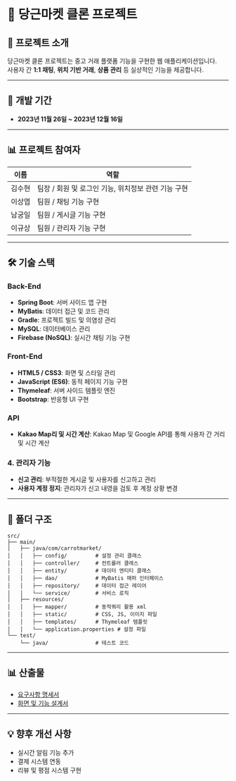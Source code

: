 # 🥕 당근마켓 클론 프로젝트

## 📌 프로젝트 소개
당근마켓 클론 프로젝트는 중고 거래 플랫폼 기능을 구현한 웹 애플리케이션입니다.  
사용자 간 **1:1 채팅**, **위치 기반 거래**, **상품 관리** 등 실상적인 기능을 제공합니다.

---

## 📅 개발 기간

- **2023년 11월 26일 ~ 2023년 12월 16일**

---

## 📊 프로젝트 참여자

| 이름  | 역할                              |
|-----|---------------------------------|
| 김수현 | 팀장 / 회원 및 로그인 기능, 위치정보 관련 기능 구현 |
| 이상엽 | 팀원 / 채팅 기능 구현                   |
| 남궁일 | 팀원 / 게시글 기능 구현                  |
| 이규상 | 팀원 / 관리자 기능 구현                  |


---

## 🛠️ 기술 스택

### **Back-End**
- **Spring Boot**: 서버 사이드 앱 구현
- **MyBatis**: 데이터 접근 및 코드 관리
- **Gradle**: 프로젝트 빌드 및 의염성 관리
- **MySQL**: 데이터베이스 관리
- **Firebase (NoSQL)**: 실시간 채팅 기능 구현

### **Front-End**
- **HTML5 / CSS3**: 화면 및 스타일 관리
- **JavaScript (ES6)**: 동적 페이지 기능 구현
- **Thymeleaf**: 서버 사이드 템플릿 엔진
- **Bootstrap**: 반응형 UI 구현

### **API**
- **Kakao Map리 및 시간 계산**: Kakao Map 및 Google API를 통해 사용자 간 거리 및 시간 계산

### 4. **관리자 기능**
- **신고 관리**: 부적절한 게시글 및 사용자를 신고하고 관리
- **사용자 계정 정지**: 관리자가 신고 내영을 검토 후 계정 상황 변경

---

## 💽 폴더 구조

```plaintext
src/
├── main/
│   ├── java/com/carrotmarket/
│   │   ├── config/         # 설정 관리 클래스
│   │   ├── controller/     # 컨트롤러 클래스
│   │   ├── entity/         # 데이터 엔티티 클래스
│   │   ├── dao/            # MyBatis 매퍼 인터페이스
│   │   ├── repository/     # 데이터 접근 레이어
│   │   └── service/        # 서비스 로직
│   ├── resources/
│   │   ├── mapper/         # 동적쿼리 활용 xml
│   │   ├── static/         # CSS, JS, 이미지 파일
│   │   ├── templates/      # Thymeleaf 템플릿
│   │   └── application.properties # 설정 파일
└── test/
    └── java/               # 테스트 코드
```

---
## 📊 산출물
- [요구사항 명세서](src/main/resources/docs/요구사항명세서.xlsx)
- [화면 및 기능 설계서](src/main/resources/docs/화면및기능설계서(발표).pptx)

---

## 💡 향후 개선 사항
- 실시간 알림 기능 추가
- 결제 시스템 연동
- 리뷰 및 평점 시스템 구현 
